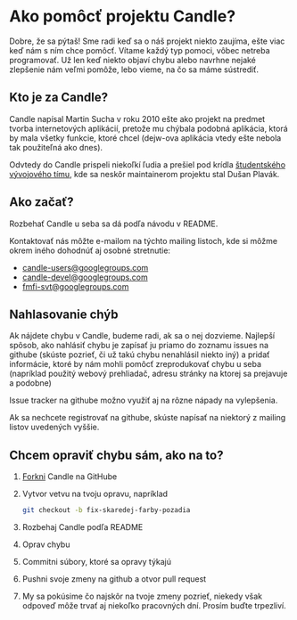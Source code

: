# Ako pomôcť projektu Candle?

Dobre, že sa pýtaš! Sme radi keď sa o náš projekt niekto zaujíma, ešte viac keď
nám s ním chce pomôcť. Vítame každý typ pomoci, vôbec netreba programovať. Už len
keď niekto objaví chybu alebo navrhne nejaké zlepšenie nám veľmi pomôže, lebo vieme,
na čo sa máme sústrediť.

## Kto je za Candle?

Candle napísal Martin Sucha v roku 2010 ešte ako projekt na predmet tvorba internetových
aplikácií, pretože mu chýbala podobná aplikácia, ktorá by mala všetky funkcie, ktoré chcel
(dejw-ova aplikácia vtedy ešte nebola tak použiteľná ako dnes).

Odvtedy do Candle prispeli niekoľkí ľudia a prešiel pod krídla [študentského vývojového tímu](http://svt.fmph.uniba.sk),
kde sa neskôr maintainerom projektu stal Dušan Plavák.

## Ako začať?

Rozbehať Candle u seba sa dá podľa návodu v README.

Kontaktovať nás môžte e-mailom na týchto mailing listoch, kde si môžme okrem
iného dohodnúť aj osobné stretnutie:

* candle-users@googlegroups.com
* candle-devel@googlegroups.com
* fmfi-svt@googlegroups.com

## Nahlasovanie chýb

Ak nájdete chybu v Candle, budeme radi, ak sa o nej dozvieme. Najlepší spôsob,
ako nahlásiť chybu je zapísať ju priamo do zoznamu issues na githube (skúste pozrieť,
či už takú chybu nenahlásil niekto iný) a pridať informácie, ktoré by nám mohli pomôcť
zreprodukovať chybu u seba (napríklad použitý webový prehliadač, adresu stránky na ktorej
sa prejavuje a podobne)

Issue tracker na githube možno využiť aj na rôzne nápady na vylepšenia.

Ak sa nechcete registrovať na githube, skúste napísať na niektorý z mailing listov
uvedených vyššie.

## Chcem opraviť chybu sám, ako na to?

1. [Forkni](https://github.com/fmfi-svt/candle/fork) Candle na GitHube
2. Vytvor vetvu na tvoju opravu, napríklad

   ```bash
   git checkout -b fix-skaredej-farby-pozadia
   ```
3. Rozbehaj Candle podľa README
4. Oprav chybu
5. Commitni súbory, ktoré sa opravy týkajú
6. Pushni svoje zmeny na github a otvor pull request
7. My sa pokúsime čo najskôr na tvoje zmeny pozrieť, niekedy však odpoveď môže
   trvať aj niekoľko pracovných dní. Prosím buďte trpezliví.
